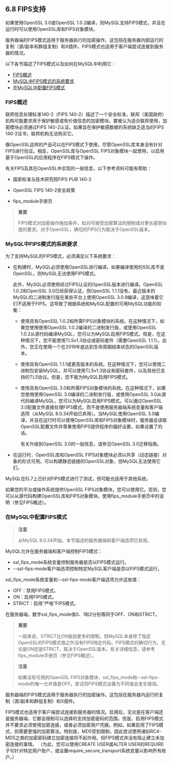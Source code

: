 ## 6.8 FIPS支持

如果使用OpenSSL 3.0或OpenSSL 1.0.2编译，则MySQL支持FIPS模式，并且在运行时可以使用OpenSSL库和FIPS对象模块。

服务器端的FIPS模式适用于服务器执行的加密操作。这包括在服务器内部运行的复制（源/副本和群组复制）和X插件。FIPS模式也适用于客户端尝试连接到服务器的情况。

以下各节描述了FIPS模式以及如何在MySQL中利用它：

- [FIPS概述](#FIPS概述)
- [MySQL中FIPS模式的系统要求](#MySQL中FIPS模式的系统要求)
- [在MySQL中配置FIPS模式](#在MySQL中配置FIPS模式)

### FIPS概述

联邦信息处理标准140-2（FIPS 140-2）描述了一个安全标准，联邦（美国政府）机构可能要求用于保护敏感或有价值信息的加密模块。要被认为适合联邦使用，加密模块必须通过FIPS 140-2认证。如果旨在保护敏感数据的系统缺乏适当的FIPS 140-2证书，联邦机构无法购买它。

像OpenSSL这样的产品可以在FIPS模式下使用，尽管OpenSSL库本身没有针对FIPS进行验证。相反，OpenSSL库与OpenSSL FIPS对象模块一起使用，以启用基于OpenSSL的应用程序在FIPS模式下操作。

有关FIPS及其在OpenSSL中实现的一般信息，以下参考资料可能有帮助：

- 国家标准与技术研究院FIPS PUB 140-2

- OpenSSL FIPS 140-2安全政策

- fips_module手册页


> **重要**
>
> FIPS模式对加密操作施加条件，如对可接受加密算法的限制或对更长密钥长度的要求。对于OpenSSL，确切的FIPS行为取决于OpenSSL版本。

### MySQL中FIPS模式的系统要求

为了支持MySQL的FIPS模式，必须满足以下系统要求：

- 在构建时，MySQL必须使用OpenSSL进行编译。如果编译使用的SSL库不是OpenSSL，则MySQL无法使用FIPS模式。

  此外，MySQL必须使用经过FIPS认证的OpenSSL版本进行编译。OpenSSL 1.0.2和OpenSSL 3.0已经获得认证，但OpenSSL 1.1.1没有。最近版本的MySQL的二进制发行版在某些平台上使用OpenSSL 3.0.9编译，这意味着它们不适用于FIPS。这导致了根据系统和MySQL配置的可用MySQL功能的权衡：

  - 使用具有OpenSSL 1.0.2和所需FIPS对象模块的系统。在这种情况下，如果您使用使用OpenSSL 1.0.2编译的二进制发行版，或使用OpenSSL 1.0.2从源代码编译MySQL，您可以为MySQL启用FIPS模式。但是，在这种情况下，您不能使用TLSv1.3协议或密码套件（需要OpenSSL 1.1.1）。此外，您正在使用一个在2019年底达到生命周期结束状态的OpenSSL版本。

  - 使用具有OpenSSL 1.1.1或更高版本的系统。在这种情况下，您可以使用二进制包安装MySQL，并可以使用TLSv1.3协议和密码套件，以及其他已支持的TLS协议。但是，您不能为MySQL启用FIPS模式。

  - 使用具有OpenSSL 3.0和所需FIPS对象模块的系统。在这种情况下，如果您使用使用OpenSSL 3.0编译的二进制发行版，或使用OpenSSL 3.0从源代码编译MySQL，您可以为MySQL启用FIPS模式。可以通过OpenSSL 3.0配置文件直接处理FIPS模式，而不是使用服务器端系统变量和客户端选项（从MySQL 8.0.34开始已弃用）。当MySQL使用OpenSSL 3.0编译，并且在运行时可以使用OpenSSL库和FIPS对象模块时，服务器会读取OpenSSL配置文件并尊重使用FIPS提供程序的偏好设置，如果设置了的话。

    有关升级到OpenSSL 3.0的一般信息，请参见OpenSSL 3.0迁移指南。


- 在运行时，OpenSSL库和OpenSSL FIPS对象模块必须以共享（动态链接）对象的形式可用。可以构建静态链接的OpenSSL对象，但MySQL无法使用它们。


MySQL在EL7上已针对FIPS模式进行了测试，但可能也适用于其他系统。

如果您的平台或操作系统提供OpenSSL FIPS对象模块，您可以使用它。否则，您可以从源代码构建OpenSSL库和FIPS对象模块。使用fips_module手册页中的说明（参见FIPS概述）。

### 在MySQL中配置FIPS模式

> **注意**
>
> 从MySQL 8.0.34开始，本节描述的服务器端和客户端选项已弃用。

MySQL允许在服务器端和客户端控制FIPS模式：

- ssl_fips_mode系统变量控制服务器是否以FIPS模式运行。
- --ssl-fips-mode客户端选项控制特定MySQL客户端是否以FIPS模式运行。

ssl_fips_mode系统变量和--ssl-fips-mode客户端选项允许这些值：

- OFF：禁用FIPS模式。
- ON：启用FIPS模式。
- STRICT：启用“严格”FIPS模式。

在服务器端，数字ssl_fips_mode值0、1和2分别等同于OFF、ON和STRICT。

> **重要**
>
> 一般来说，STRICT比ON施加更多的限制，但MySQL本身除了指定OpenSSL的FIPS模式值之外没有FIPS特定代码。FIPS模式的确切行为，无论是ON还是STRICT，取决于OpenSSL版本。有关详细信息，请参考fips_module手册页（参见FIPS概述）。

> **注意**
>
> 如果没有可用的OpenSSL FIPS对象模块，ssl_fips_mode和--ssl-fips-mode的唯一允许值是OFF。尝试将FIPS模式设置为不同值会发生错误。

服务器端的FIPS模式适用于服务器执行的加密操作。这包括在服务器内运行的复制（源/副本和群组复制）和X插件。

FIPS模式也适用于客户端尝试连接到服务器的情况。启用后，无论是在客户端还是服务器端，它都会限制可以选择的支持加密密码的范围。但是，启用FIPS模式并不要求必须使用加密连接，或者必须加密用户凭据。例如，如果启用了FIPS模式，则需要更强的加密算法。特别是，MD5受到限制，因此尝试使用诸如RC4-MD5之类的加密密码建立加密连接将不起作用。但FIPS模式并没有阻止建立未加密连接的事情。 （为此，您可以使用CREATE USER或ALTER USER的REQUIRE子句针对特定用户账户，或设置require_secure_transport系统变量以影响所有账户。）
